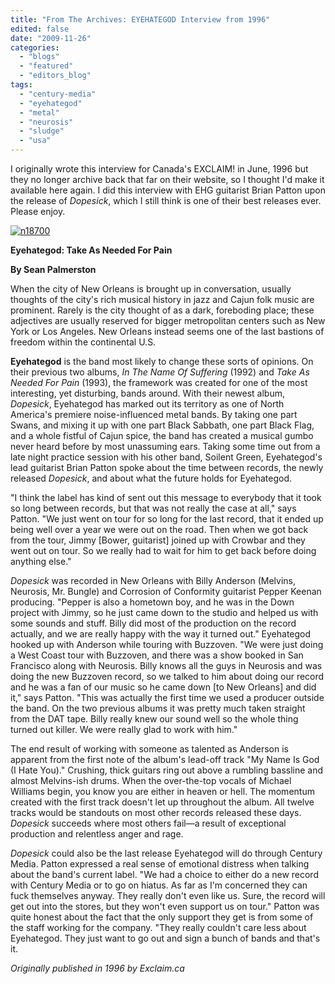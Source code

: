 ```yaml
---
title: "From The Archives: EYEHATEGOD Interview from 1996"
edited: false
date: "2009-11-26"
categories:
  - "blogs"
  - "featured"
  - "editors_blog"
tags:
  - "century-media"
  - "eyehategod"
  - "metal"
  - "neurosis"
  - "sludge"
  - "usa"
---
```


I originally wrote this interview for Canada's EXCLAIM! in June, 1996 but they no longer archive back that far on their website, so I thought I'd make it available here again. I did this interview with EHG guitarist Brian Patton upon the release of _Dopesick_, which I still think is one of their best releases ever. Please enjoy.

[![n18700](http://www.hellbound.ca/wp-content/uploads/2009/11/n18700.jpg "n18700")](http://www.hellbound.ca/wp-content/uploads/2009/11/n18700.jpg)

**Eyehategod: Take As Needed For Pain**

**By Sean Palmerston**

When the city of New Orleans is brought up in conversation, usually thoughts of the city's rich musical history in jazz and Cajun folk music are prominent. Rarely is the city thought of as a dark, foreboding place; these adjectives are usually reserved for bigger metropolitan centers such as New York or Los Angeles. New Orleans instead seems one of the last bastions of freedom within the continental U.S.

**Eyehategod** is the band most likely to change these sorts of opinions. On their previous two albums, _In The Name Of Suffering_ (1992) and _Take As Needed For Pain_ (1993), the framework was created for one of the most interesting, yet disturbing, bands around. With their newest album, _Dopesick_, Eyehategod has marked out its territory as one of North America's premiere noise-influenced metal bands. By taking one part Swans, and mixing it up with one part Black Sabbath, one part Black Flag, and a whole fistful of Cajun spice, the band has created a musical gumbo never heard before by most unassuming ears. Taking some time out from a late night practice session with his other band, Soilent Green, Eyehategod's lead guitarist Brian Patton spoke about the time between records, the newly released _Dopesick_, and about what the future holds for Eyehategod.

"I think the label has kind of sent out this message to everybody that it took so long between records, but that was not really the case at all," says Patton. "We just went on tour for so long for the last record, that it ended up being well over a year we were out on the road. Then when we got back from the tour, Jimmy \[Bower, guitarist\] joined up with Crowbar and they went out on tour. So we really had to wait for him to get back before doing anything else."

_Dopesick_ was recorded in New Orleans with Billy Anderson (Melvins, Neurosis, Mr. Bungle) and Corrosion of Conformity guitarist Pepper Keenan producing. "Pepper is also a hometown boy, and he was in the Down project with Jimmy, so he just came down to the studio and helped us with some sounds and stuff. Billy did most of the production on the record actually, and we are really happy with the way it turned out." Eyehategod hooked up with Anderson while touring with Buzzoven. "We were just doing a West Coast tour with Buzzoven, and there was a show booked in San Francisco along with Neurosis. Billy knows all the guys in Neurosis and was doing the new Buzzoven record, so we talked to him about doing our record and he was a fan of our music so he came down \[to New Orleans\] and did it," says Patton. "This was actually the first time we used a producer outside the band. On the two previous albums it was pretty much taken straight from the DAT tape. Billy really knew our sound well so the whole thing turned out killer. We were really glad to work with him."

The end result of working with someone as talented as Anderson is apparent from the first note of the album's lead-off track "My Name Is God (I Hate You)." Crushing, thick guitars ring out above a rumbling bassline and almost Melvins-ish drums. When the over-the-top vocals of Michael Williams begin, you know you are either in heaven or hell. The momentum created with the first track doesn't let up throughout the album. All twelve tracks would be standouts on most other records released these days. _Dopesick_ succeeds where most others fail—a result of exceptional production and relentless anger and rage.

_Dopesick_ could also be the last release Eyehategod will do through Century Media. Patton expressed a real sense of emotional distress when talking about the band's current label. "We had a choice to either do a new record with Century Media or to go on hiatus. As far as I'm concerned they can fuck themselves anyway. They really don't even like us. Sure, the record will get out into the stores, but they won't even support us on tour." Patton was quite honest about the fact that the only support they get is from some of the staff working for the company. "They really couldn't care less about Eyehategod. They just want to go out and sign a bunch of bands and that's it.

_Originally published in 1996 by Exclaim.ca_
